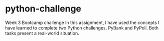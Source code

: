 # python-challenge
Week 3 Bootcamp challenge
In this assignment, I have used the concepts I have learned to complete two Python
challenges, PyBank and PyPoll. Both tasks present a real-world situation.
